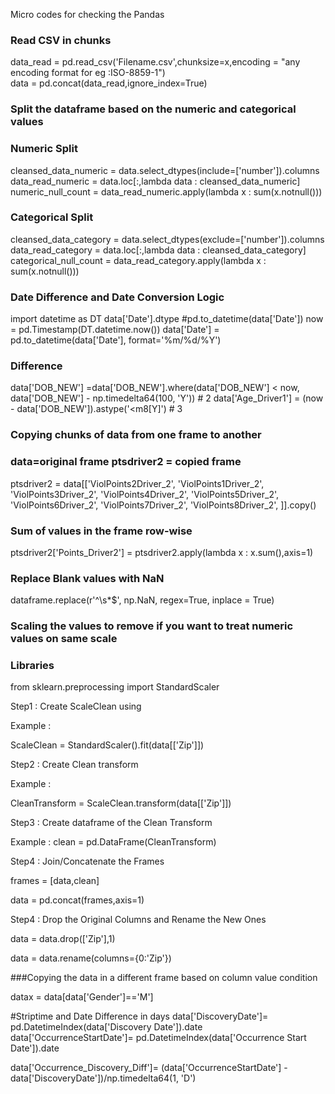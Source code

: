 Micro codes for checking the Pandas


### Read CSV in chunks
data_read = pd.read_csv('Filename.csv',chunksize=x,encoding = "any encoding format for eg :ISO-8859-1")      
data = pd.concat(data_read,ignore_index=True)    

### Split the dataframe based on the numeric and categorical values 

###	Numeric Split
cleansed_data_numeric = data.select_dtypes(include=['number']).columns
data_read_numeric = data.loc[:,lambda data : cleansed_data_numeric]
numeric_null_count = data_read_numeric.apply(lambda x : sum(x.notnull()))

### 	Categorical Split
cleansed_data_category = data.select_dtypes(exclude=['number']).columns
data_read_category = data.loc[:,lambda data : cleansed_data_category]
categorical_null_count = data_read_category.apply(lambda x : sum(x.notnull()))

### Date Difference and Date Conversion Logic
import datetime as DT
	data['Date'].dtype
	#pd.to_datetime(data['Date']) 
now = pd.Timestamp(DT.datetime.now())
data['Date'] = pd.to_datetime(data['Date'], format='%m/%d/%Y') 

### Difference
data['DOB_NEW'] =data['DOB_NEW'].where(data['DOB_NEW'] < now, data['DOB_NEW'] -  np.timedelta64(100, 'Y'))   # 2
data['Age_Driver1'] = (now - data['DOB_NEW']).astype('<m8[Y]')    # 3

### Copying chunks of data from one frame to another 
### data=original frame ptsdriver2 = copied frame
ptsdriver2 = data[['ViolPoints2Driver_2',
'ViolPoints1Driver_2',
'ViolPoints3Driver_2',
'ViolPoints4Driver_2',
'ViolPoints5Driver_2',
'ViolPoints6Driver_2',
'ViolPoints7Driver_2',
'ViolPoints8Driver_2',
]].copy()
 
### Sum of values in the frame row-wise
ptsdriver2['Points_Driver2'] = ptsdriver2.apply(lambda x : x.sum(),axis=1)

### Replace Blank values with NaN 
dataframe.replace(r'^\s*$', np.NaN, regex=True, inplace = True)

### Scaling the values to remove if you want to treat numeric values on same scale 
### Libraries
from sklearn.preprocessing import StandardScaler

Step1 : Create ScaleClean using

Example : 

ScaleClean = StandardScaler().fit(data[['Zip']])

Step2 :  Create Clean transform 

Example : 

CleanTransform = ScaleClean.transform(data[['Zip']])

Step3 : Create dataframe of the Clean Transform

Example : clean = pd.DataFrame(CleanTransform)

Step4 : Join/Concatenate the Frames

frames = [data,clean]

data = pd.concat(frames,axis=1)

Step4 : Drop the Original Columns and Rename the New Ones 

data = data.drop(['Zip'],1)

data = data.rename(columns={0:'Zip'})

###Copying the data in a different frame based on column value condition

datax = data[data['Gender']=='M'] 

#Striptime and Date Difference in days
data['DiscoveryDate']= pd.DatetimeIndex(data['Discovery Date']).date
data['OccurrenceStartDate']= pd.DatetimeIndex(data['Occurrence Start Date']).date

data['Occurrence_Discovery_Diff']=  (data['OccurrenceStartDate'] - data['DiscoveryDate'])/np.timedelta64(1, 'D')



